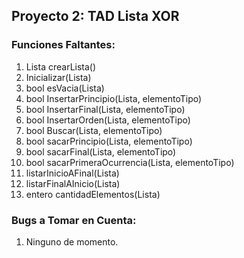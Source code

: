 ## Proyecto 2: TAD Lista XOR

### Funciones Faltantes:

1. Lista crearLista()
2. Inicializar(Lista)
3. bool esVacia(Lista)
4. bool InsertarPrincipio(Lista, elementoTipo)
5. bool InsertarFinal(Lista, elementoTipo)
6. bool InsertarOrden(Lista, elementoTipo)
7. bool Buscar(Lista, elementoTipo)
8. bool sacarPrincipio(Lista, elementoTipo)
9. bool sacarFinal(Lista, elementoTipo)
10. bool sacarPrimeraOcurrencia(Lista, elementoTipo)
11. listarInicioAFinal(Lista)
12. listarFinalAInicio(Lista)
13. entero cantidadElementos(Lista)

### Bugs a Tomar en Cuenta:

1. Ninguno de momento.